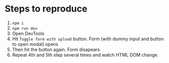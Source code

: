 # Steps to reproduce
  1. `npm i`
  2. `npm run dev`
  3. Open DevTools
  4. Hit `Toggle form with upload` button. Form (with dummy input and button to open modal) opens
  5. Then hit the button again. Form disapears
  6. Repeat 4th and 5th step several times and watch HTML DOM change.
